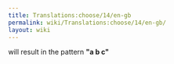 ```yaml
---
title: Translations:choose/14/en-gb
permalink: wiki/Translations:choose/14/en-gb/
layout: wiki
---
```


will result in the pattern **"a b c"**
